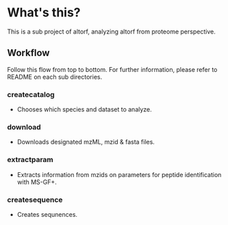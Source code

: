 # What's this?
This is a sub project of altorf, analyzing altorf from proteome perspective. 

## Workflow
Follow this flow from top to bottom. For further information, please refer to README on each sub directories.

### createcatalog
* Chooses which species and dataset to analyze.

### download
* Downloads designated mzML, mzid & fasta files.

### extractparam
* Extracts information from mzids on parameters for peptide identification with MS-GF+.

### createsequence
* Creates sequnences.

###
